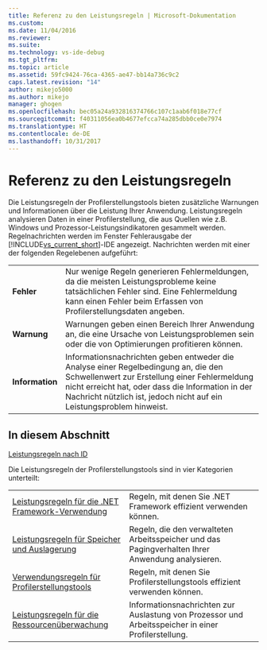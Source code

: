 ```yaml
---
title: Referenz zu den Leistungsregeln | Microsoft-Dokumentation
ms.custom: 
ms.date: 11/04/2016
ms.reviewer: 
ms.suite: 
ms.technology: vs-ide-debug
ms.tgt_pltfrm: 
ms.topic: article
ms.assetid: 59fc9424-76ca-4365-ae47-bb14a736c9c2
caps.latest.revision: "14"
author: mikejo5000
ms.author: mikejo
manager: ghogen
ms.openlocfilehash: bec05a24a932816374766c107c1aab6f018e77cf
ms.sourcegitcommit: f40311056ea0b4677efcca74a285dbb0ce0e7974
ms.translationtype: HT
ms.contentlocale: de-DE
ms.lasthandoff: 10/31/2017
---
```

# <a name="performance-rules-reference"></a>Referenz zu den Leistungsregeln
Die Leistungsregeln der Profilerstellungstools bieten zusätzliche Warnungen und Informationen über die Leistung Ihrer Anwendung. Leistungsregeln analysieren Daten in einer Profilerstellung, die aus Quellen wie z.B. Windows und Prozessor-Leistungsindikatoren gesammelt werden. Regelnachrichten werden im Fenster Fehlerausgabe der [!INCLUDE[vs_current_short](../code-quality/includes/vs_current_short_md.md)]-IDE angezeigt. Nachrichten werden mit einer der folgenden Regelebenen aufgeführt:  
  
|||  
|-|-|  
|**Fehler**|Nur wenige Regeln generieren Fehlermeldungen, da die meisten Leistungsprobleme keine tatsächlichen Fehler sind. Eine Fehlermeldung kann einen Fehler beim Erfassen von Profilerstellungsdaten angeben.|  
|**Warnung**|Warnungen geben einen Bereich Ihrer Anwendung an, die eine Ursache von Leistungsproblemen sein oder die von Optimierungen profitieren können.|  
|**Information**|Informationsnachrichten geben entweder die Analyse einer Regelbedingung an, die den Schwellenwert zur Erstellung einer Fehlermeldung nicht erreicht hat, oder dass die Information in der Nachricht nützlich ist, jedoch nicht auf ein Leistungsproblem hinweist.|  
  
## <a name="in-this-section"></a>In diesem Abschnitt  
 [Leistungsregeln nach ID](../profiling/performance-rules-by-id.md)  
  
 Die Leistungsregeln der Profilerstellungstools sind in vier Kategorien unterteilt:  
  
|||  
|-|-|  
|[Leistungsregeln für die .NET Framework-Verwendung](../profiling/dotnet-framework-usage-performance-rules.md)|Regeln, mit denen Sie .NET Framework effizient verwenden können.|  
|[Leistungsregeln für Speicher und Auslagerung](../profiling/memory-and-paging-performance-rules.md)|Regeln, die den verwalteten Arbeitsspeicher und das Pagingverhalten Ihrer Anwendung analysieren.|  
|[Verwendungsregeln für Profilerstellungstools](../profiling/profiling-tools-usage-rules.md)|Regeln, mit denen Sie Profilerstellungstools effizient verwenden können.|  
|[Leistungsregeln für die Ressourcenüberwachung](../profiling/resource-monitoring-performance-rules.md)|Informationsnachrichten zur Auslastung von Prozessor und Arbeitsspeicher in einer Profilerstellung.|